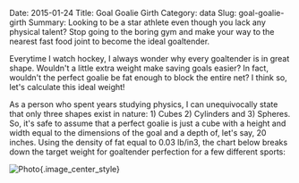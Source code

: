 Date: 2015-01-24
Title: Goal Goalie Girth
Category: data
Slug: goal-goalie-girth
Summary: Looking to be a star athlete even though you lack any physical talent? Stop going to the boring gym and make your way to the nearest fast food joint to become the ideal goaltender. 

Everytime I watch hockey, I always wonder why every goaltender is in great shape.  Wouldn't a little extra weight make 
saving goals easier? In fact, wouldn't the perfect goalie be fat enough to block the entire net? I think so, let's calculate 
this ideal weight! 

As a person who spent years studying physics, I can unequivocally state that only three shapes exist in nature: 1) Cubes 
2) Cylinders and 3) Spheres. So, it's safe to assume that a perfect goalie is just a cube with a height and width equal to the 
dimensions of the goal and a depth of, let's say, 20 inches. Using the density of fat equal to 0.03 lb/in3, the chart below breaks down 
the target weight for goaltender perfection for a few different sports:  

![Photo]({attach}/assets/data/2015/goal-goalie-girth.png){.image_center_style}
